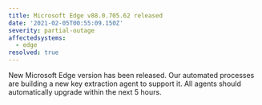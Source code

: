 ```yaml
---
title: Microsoft Edge v88.0.705.62 released
date: '2021-02-05T00:55:09.150Z'
severity: partial-outage
affectedsystems:
  - edge
resolved: true
---
```

New Microsoft Edge version has been released. Our automated processes are building a new key extraction agent to support it. All agents should automatically upgrade within the next 5 hours.

<!--- language code: en -->
